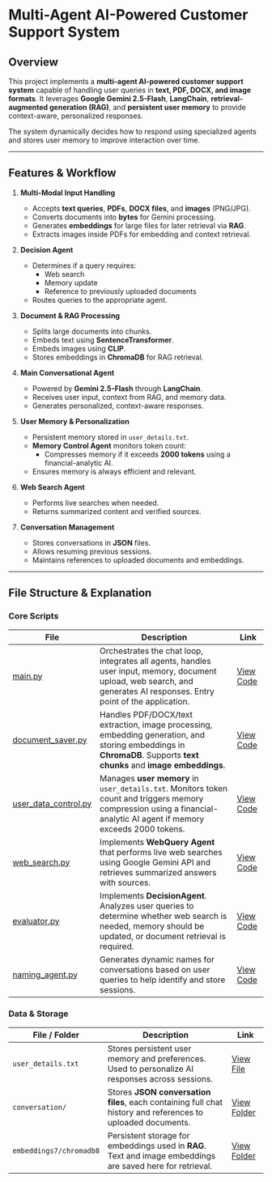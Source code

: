 # Multi-Agent AI-Powered Customer Support System

## Overview

This project implements a **multi-agent AI-powered customer support system** capable of handling user queries in **text, PDF, DOCX, and image formats**. It leverages **Google Gemini 2.5-Flash**, **LangChain**, **retrieval-augmented generation (RAG)**, and **persistent user memory** to provide context-aware, personalized responses.  

The system dynamically decides how to respond using specialized agents and stores user memory to improve interaction over time.

---

## Features & Workflow

1. **Multi-Modal Input Handling**
   - Accepts **text queries**, **PDFs**, **DOCX files**, and **images** (PNG/JPG).
   - Converts documents into **bytes** for Gemini processing.
   - Generates **embeddings** for large files for later retrieval via **RAG**.
   - Extracts images inside PDFs for embedding and context retrieval.

2. **Decision Agent**
   - Determines if a query requires:
     - Web search
     - Memory update
     - Reference to previously uploaded documents
   - Routes queries to the appropriate agent.

3. **Document & RAG Processing**
   - Splits large documents into chunks.
   - Embeds text using **SentenceTransformer**.
   - Embeds images using **CLIP**.
   - Stores embeddings in **ChromaDB** for RAG retrieval.

4. **Main Conversational Agent**
   - Powered by **Gemini 2.5-Flash** through **LangChain**.
   - Receives user input, context from RAG, and memory data.
   - Generates personalized, context-aware responses.

5. **User Memory & Personalization**
   - Persistent memory stored in `user_details.txt`.
   - **Memory Control Agent** monitors token count:
     - Compresses memory if it exceeds **2000 tokens** using a financial-analytic AI.
   - Ensures memory is always efficient and relevant.

6. **Web Search Agent**
   - Performs live searches when needed.
   - Returns summarized content and verified sources.

7. **Conversation Management**
   - Stores conversations in **JSON** files.
   - Allows resuming previous sessions.
   - Maintains references to uploaded documents and embeddings.

---

## File Structure & Explanation

### Core Scripts

| File | Description | Link |
|------|-------------|------|
| [main.py](./main.py) | Orchestrates the chat loop, integrates all agents, handles user input, memory, document upload, web search, and generates AI responses. Entry point of the application. | [View Code](./main.py) |
| [document_saver.py](./document_saver.py) | Handles PDF/DOCX/text extraction, image processing, embedding generation, and storing embeddings in **ChromaDB**. Supports **text chunks** and **image embeddings**. | [View Code](./document_saver.py) |
| [user_data_control.py](./user_data_control.py) | Manages **user memory** in `user_details.txt`. Monitors token count and triggers memory compression using a financial-analytic AI agent if memory exceeds 2000 tokens. | [View Code](./user_data_control.py) |
| [web_search.py](./web_search.py) | Implements **WebQuery Agent** that performs live web searches using Google Gemini API and retrieves summarized answers with sources. | [View Code](./web_search.py) |
| [evaluator.py](./evaluator.py) | Implements **DecisionAgent**. Analyzes user queries to determine whether web search is needed, memory should be updated, or document retrieval is required. | [View Code](./evaluator.py) |
| [naming_agent.py](./naming_agent.py) | Generates dynamic names for conversations based on user queries to help identify and store sessions. | [View Code](./naming_agent.py) |

### Data & Storage

| File / Folder | Description | Link |
|---------------|-------------|------|
| `user_details.txt` | Stores persistent user memory and preferences. Used to personalize AI responses across sessions. | [View File](./user_details.txt) |
| `conversation/` | Stores **JSON conversation files**, each containing full chat history and references to uploaded documents. | [View Folder](./conversation) |
| `embeddings7/chromadb8` | Persistent storage for embeddings used in **RAG**. Text and image embeddings are saved here for retrieval. | [View Folder](./embeddings7/chromadb8) |

